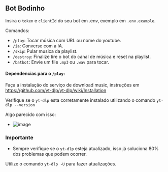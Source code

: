 ## Bot Bodinho

Insira o `token` e `clientId` do seu bot em .env, exemplo em `.env.example`.

Comandos:
 - `/play`: Tocar música com URL ou nome do youtube.
 - `/ia`: Converse com a IA.
 - `/skip`: Pular musica da playlist.
 - `/destroy`: Finalize tire o bot do canal de música e reset na playlist.
 - `/batbot`: Envie um file `.mp3` ou `.wav` para tocar.

#### Dependencias para o `/play`:

Faça a instalação do serviço de download music, instruções em https://github.com/yt-dlp/yt-dlp/wiki/Installation

Verifique se o `yt-dlp` esta corretamente instalado utilizando o comando `yt-dlp --version` 

Algo parecido com isso:
 - ![image](https://github.com/user-attachments/assets/28e110dd-7b22-4ffb-a68a-ba227cf6cc5a)

 ### Importante

 - Sempre verifique se o `yt-dlp` esteja atualizado, isso já soluciona 80% dos problemas que podem ocorrer.

 Utilize o comando `yt-dlp -U` para fazer atualizações.





